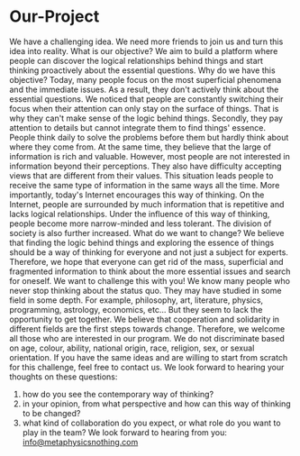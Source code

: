 # Our-Project

We have a challenging idea. We need more friends to join us and turn this idea into reality.
What is our objective?
We aim to build a platform where people can discover the logical relationships behind things and start thinking proactively about the essential questions.
Why do we have this objective?
Today, many people focus on the most superficial phenomena and the immediate issues. As a result, they don't actively think about the essential questions. We noticed that people are constantly switching their focus when their attention can only stay on the surface of things. That is why they can't make sense of the logic behind things. Secondly, they pay attention to details but cannot integrate them to find things' essence. People think daily to solve the problems before them but hardly think about where they come from. At the same time, they believe that the large of information is rich and valuable. However, most people are not interested in information beyond their perceptions. They also have difficulty accepting views that are different from their values. This situation leads people to receive the same type of information in the same ways all the time. More importantly, today's Internet encourages this way of thinking. On the Internet, people are surrounded by much information that is repetitive and lacks logical relationships. Under the influence of this way of thinking, people become more narrow-minded and less tolerant. The division of society is also further increased.
What do we want to change?
We believe that finding the logic behind things and exploring the essence of things should be a way of thinking for everyone and not just a subject for experts. Therefore, we hope that everyone can get rid of the mass, superficial and fragmented information to think about the more essential issues and search for oneself.
We want to challenge this with you!
We know many people who never stop thinking about the status quo. They may have studied in some field in some depth. For example, philosophy, art, literature, physics, programming, astrology, economics, etc... But they seem to lack the opportunity to get together. We believe that cooperation and solidarity in different fields are the first steps towards change. Therefore, we welcome all those who are interested in our program. We do not discriminate based on age, colour, ability, national origin, race, religion, sex, or sexual orientation.
If you have the same ideas and are willing to start from scratch for this challenge, feel free to contact us.
We look forward to hearing your thoughts on these questions:
1.	how do you see the contemporary way of thinking?
2.	in your opinion, from what perspective and how can this way of thinking to be changed?
3.	what kind of collaboration do you expect, or what role do you want to play in the team?
We look forward to hearing from you: info@metaphysicsnothing.com
